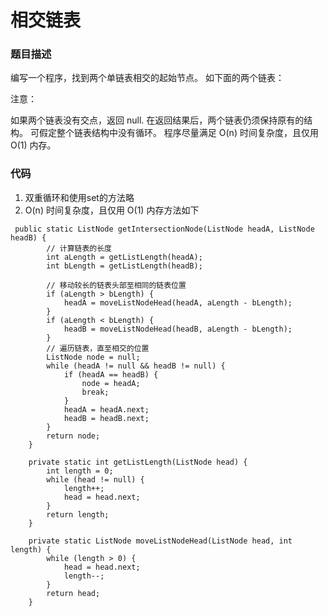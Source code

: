  相交链表
====

### 题目描述
编写一个程序，找到两个单链表相交的起始节点。
如下面的两个链表：

注意：

如果两个链表没有交点，返回 null.
在返回结果后，两个链表仍须保持原有的结构。
可假定整个链表结构中没有循环。
程序尽量满足 O(n) 时间复杂度，且仅用 O(1) 内存。

### 代码
1. 双重循环和使用set的方法略
2. O(n) 时间复杂度，且仅用 O(1) 内存方法如下
```
 public static ListNode getIntersectionNode(ListNode headA, ListNode headB) {
        // 计算链表的长度
        int aLength = getListLength(headA);
        int bLength = getListLength(headB);

        // 移动较长的链表头部至相同的链表位置
        if (aLength > bLength) {
            headA = moveListNodeHead(headA, aLength - bLength);
        }
        if (aLength < bLength) {
            headB = moveListNodeHead(headB, aLength - bLength);
        }
        // 遍历链表，直至相交的位置
        ListNode node = null;
        while (headA != null && headB != null) {
            if (headA == headB) {
                node = headA;
                break;
            }
            headA = headA.next;
            headB = headB.next;
        }
        return node;
    }

    private static int getListLength(ListNode head) {
        int length = 0;
        while (head != null) {
            length++;
            head = head.next;
        }
        return length;
    }

    private static ListNode moveListNodeHead(ListNode head, int length) {
        while (length > 0) {
            head = head.next;
            length--;
        }
        return head;
    }
```